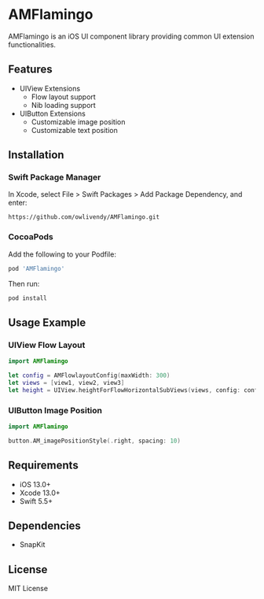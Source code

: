 # AMFlamingo

AMFlamingo is an iOS UI component library providing common UI extension functionalities.

## Features

- UIView Extensions
  - Flow layout support
  - Nib loading support
- UIButton Extensions
  - Customizable image position
  - Customizable text position

## Installation

### Swift Package Manager

In Xcode, select File > Swift Packages > Add Package Dependency, and enter:

```
https://github.com/owlivendy/AMFlamingo.git
```

### CocoaPods

Add the following to your Podfile:

```ruby
pod 'AMFlamingo'
```

Then run:

```bash
pod install
```

## Usage Example

### UIView Flow Layout

```swift
import AMFlamingo

let config = AMFlowlayoutConfig(maxWidth: 300)
let views = [view1, view2, view3]
let height = UIView.heightForFlowHorizontalSubViews(views, config: config)
```

### UIButton Image Position

```swift
import AMFlamingo

button.AM_imagePositionStyle(.right, spacing: 10)
```

## Requirements

- iOS 13.0+
- Xcode 13.0+
- Swift 5.5+

## Dependencies

- SnapKit

## License

MIT License 